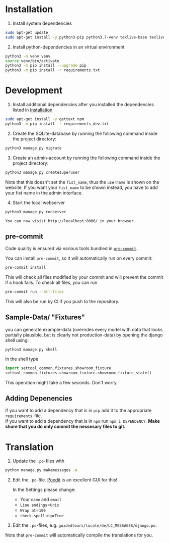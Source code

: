 # Installation

1. Install system dependencies

```bash
sudo apt-get update
sudo apt-get install -y python3-pip python3.7-venv texlive-base texlive-lang-german texlive-fonts-recommended texlive-latex-extra
```

2. Install python-dependencies in an virtual environment

```bash
python3 -m venv venv
source venv/bin/activate
python3 -m pip install --upgrade pip
python3 -m pip install -r requirements.txt
```

# Development

1. Install additional dependencies after you installed the dependencies listed in [Installation](#installation)

```bash
sudo apt-get install -y gettext npm
python3 -m pip install -r requirements_dev.txt
```

2. Create the SQLite-database by running the following command inside the project directory:

```bash
python3 manage.py migrate
```

3. Create an admin-account by running the following command inside the project directory:

```bash
python3 manage.py createsuperuser
```

Note that this doesn't set the `fist_name`, thus the `username` is shown on the website. If you want your `fist_name` to be shown instead, you have to add your fist name in the admin interface.

4. Start the local webserver

```bash
python3 manage.py runserver
```

    You can now visist http://localhost:8000/ in your browser

## pre-commit

Code quality is ensured via various tools bundled in [`pre-commit`](https://github.com/pre-commit/pre-commit/).

You can install `pre-commit`, so it will automatically run on every commit:

```bash
pre-commit install
```

This will check all files modified by your commit and will prevent the commit if a hook fails. To check all files, you can run

```bash
pre-commit run --all-files
```

This will also be run by CI if you push to the repository.

## Sample-Data/ "Fixtures"

you can generate example-data (overrides every model with data that looks partially plausible, but is clearly not production-data)
by opening the django shell using:

```shell
python3 manage.py shell
```

In the shell type

```python
import settool_common.fixtures.showroom_fixture
settool_common.fixtures.showroom_fixture.showroom_fixture_state()
```

This operation might take a few seconds. Don't worry.

## Adding Depenencies

If you want to add a dependency that is in `pip` add it to the appropriate `requirements`-file.  
If you want to add a dependency that is in `npm` run `npm i DEPENDENCY`. **Make shure that you do only commit the nessesary files to git.**

# Translation

1. Update the `.po`-files with

```bash
python manage.py makemessages -a
```

2. Edit the `.po`-file. [Poedit](https://poedit.net) is an excellent GUI for this!

    In the Settings please change:

    - Your `name` and `email`
    - `Line endings`=`Unix`
    - `Wrap at`=`100`
    - `check-spelling`=`True`

3. Edit the `.po`-files, e.g. `guidedtours/locale/de/LC_MESSAGES/django.po`.

Note that `pre-commit` will automatically compile the translations for you.
